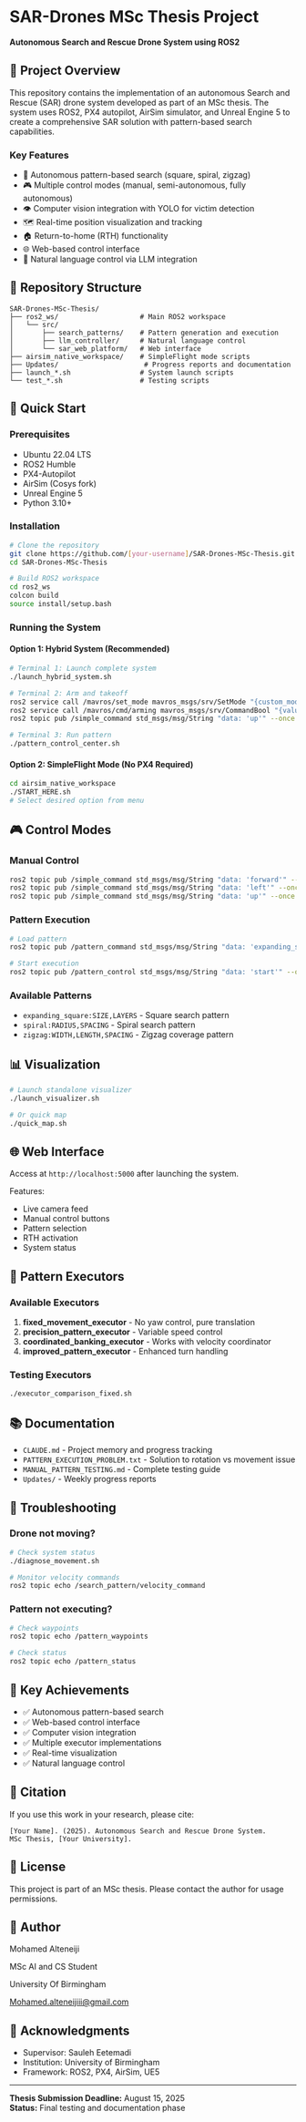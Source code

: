 # SAR-Drones MSc Thesis Project
**Autonomous Search and Rescue Drone System using ROS2**

## 🎯 Project Overview
This repository contains the implementation of an autonomous Search and Rescue (SAR) drone system developed as part of an MSc thesis. The system uses ROS2, PX4 autopilot, AirSim simulator, and Unreal Engine 5 to create a comprehensive SAR solution with pattern-based search capabilities.

### Key Features
- 🚁 Autonomous pattern-based search (square, spiral, zigzag)
- 🎮 Multiple control modes (manual, semi-autonomous, fully autonomous)
- 👁️ Computer vision integration with YOLO for victim detection
- 🗺️ Real-time position visualization and tracking
- 🏠 Return-to-home (RTH) functionality
- 🌐 Web-based control interface
- 🤖 Natural language control via LLM integration

## 📁 Repository Structure
```
SAR-Drones-MSc-Thesis/
├── ros2_ws/                    # Main ROS2 workspace
│   └── src/
│       ├── search_patterns/    # Pattern generation and execution
│       ├── llm_controller/     # Natural language control
│       └── sar_web_platform/   # Web interface
├── airsim_native_workspace/    # SimpleFlight mode scripts
├── Updates/                     # Progress reports and documentation
├── launch_*.sh                 # System launch scripts
└── test_*.sh                   # Testing scripts
```

## 🚀 Quick Start

### Prerequisites
- Ubuntu 22.04 LTS
- ROS2 Humble
- PX4-Autopilot
- AirSim (Cosys fork)
- Unreal Engine 5
- Python 3.10+

### Installation
```bash
# Clone the repository
git clone https://github.com/[your-username]/SAR-Drones-MSc-Thesis.git
cd SAR-Drones-MSc-Thesis

# Build ROS2 workspace
cd ros2_ws
colcon build
source install/setup.bash
```

### Running the System

#### Option 1: Hybrid System (Recommended)
```bash
# Terminal 1: Launch complete system
./launch_hybrid_system.sh

# Terminal 2: Arm and takeoff
ros2 service call /mavros/set_mode mavros_msgs/srv/SetMode "{custom_mode: 'OFFBOARD'}"
ros2 service call /mavros/cmd/arming mavros_msgs/srv/CommandBool "{value: true}"
ros2 topic pub /simple_command std_msgs/msg/String "data: 'up'" --once

# Terminal 3: Run pattern
./pattern_control_center.sh
```

#### Option 2: SimpleFlight Mode (No PX4 Required)
```bash
cd airsim_native_workspace
./START_HERE.sh
# Select desired option from menu
```

## 🎮 Control Modes

### Manual Control
```bash
ros2 topic pub /simple_command std_msgs/msg/String "data: 'forward'" --once
ros2 topic pub /simple_command std_msgs/msg/String "data: 'left'" --once
ros2 topic pub /simple_command std_msgs/msg/String "data: 'up'" --once
```

### Pattern Execution
```bash
# Load pattern
ros2 topic pub /pattern_command std_msgs/msg/String "data: 'expanding_square:10,2'" --once

# Start execution
ros2 topic pub /pattern_control std_msgs/msg/String "data: 'start'" --once
```

### Available Patterns
- `expanding_square:SIZE,LAYERS` - Square search pattern
- `spiral:RADIUS,SPACING` - Spiral search pattern
- `zigzag:WIDTH,LENGTH,SPACING` - Zigzag coverage pattern

## 📊 Visualization
```bash
# Launch standalone visualizer
./launch_visualizer.sh

# Or quick map
./quick_map.sh
```

## 🌐 Web Interface
Access at `http://localhost:5000` after launching the system.

Features:
- Live camera feed
- Manual control buttons
- Pattern selection
- RTH activation
- System status

## 🤖 Pattern Executors

### Available Executors
1. **fixed_movement_executor** - No yaw control, pure translation
2. **precision_pattern_executor** - Variable speed control
3. **coordinated_banking_executor** - Works with velocity coordinator
4. **improved_pattern_executor** - Enhanced turn handling

### Testing Executors
```bash
./executor_comparison_fixed.sh
```

## 📚 Documentation
- `CLAUDE.md` - Project memory and progress tracking
- `PATTERN_EXECUTION_PROBLEM.txt` - Solution to rotation vs movement issue
- `MANUAL_PATTERN_TESTING.md` - Complete testing guide
- `Updates/` - Weekly progress reports

## 🔧 Troubleshooting

### Drone not moving?
```bash
# Check system status
./diagnose_movement.sh

# Monitor velocity commands
ros2 topic echo /search_pattern/velocity_command
```

### Pattern not executing?
```bash
# Check waypoints
ros2 topic echo /pattern_waypoints

# Check status
ros2 topic echo /pattern_status
```

## 🎯 Key Achievements
- ✅ Autonomous pattern-based search
- ✅ Web-based control interface
- ✅ Computer vision integration
- ✅ Multiple executor implementations
- ✅ Real-time visualization
- ✅ Natural language control

## 📝 Citation
If you use this work in your research, please cite:
```
[Your Name]. (2025). Autonomous Search and Rescue Drone System. 
MSc Thesis, [Your University].
```

## 📄 License
This project is part of an MSc thesis. Please contact the author for usage permissions.

## 👤 Author
Mohamed Alteneiji 

MSc AI and CS Student  

University Of Birmingham

Mohamed.alteneijiii@gmail.com

## 🙏 Acknowledgments
- Supervisor: Sauleh Eetemadi
- Institution: University of Birmingham
- Framework: ROS2, PX4, AirSim, UE5

---
**Thesis Submission Deadline:** August 15, 2025  
**Status:** Final testing and documentation phase
